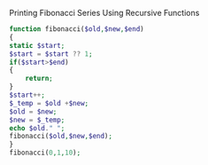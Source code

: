 Printing Fibonacci Series Using Recursive Functions
```php
function fibonacci($old,$new,$end)
{
static $start;
$start = $start ?? 1;
if($start>$end)
{
	return;
}
$start++;
$_temp = $old +$new;
$old = $new;
$new = $_temp;
echo $old." ";
fibonacci($old,$new,$end);
}
fibonacci(0,1,10);
```